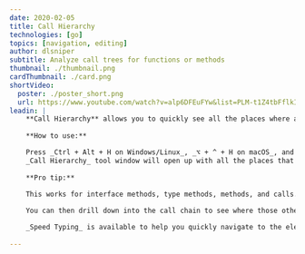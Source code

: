 ```yaml
---
date: 2020-02-05
title: Call Hierarchy
technologies: [go]
topics: [navigation, editing]
author: dlsniper
subtitle: Analyze call trees for functions or methods 
thumbnail: ./thumbnail.png
cardThumbnail: ./card.png
shortVideo:
  poster: ./poster_short.png
  url: https://www.youtube.com/watch?v=alp6DFEuFYw&list=PLM-t1Z4tbFflkIOaap4P-BV30ZrZwrDld&index=18
leadin: |
    **Call Hierarchy** allows you to quickly see all the places where a function or method is used.
    
    **How to use:**

    Press _Ctrl + Alt + H on Windows/Linux_, _⌥ + ^ + H on macOS_, and the 
    _Call Hierarchy_ tool window will open up with all the places that the function is called inside.
    
    **Pro tip:**
    
    This works for interface methods, type methods, methods, and calls.

    You can then drill down into the call chain to see where those other functions are called.

    _Speed Typing_ is available to help you quickly navigate to the element you need.
    
---
```

